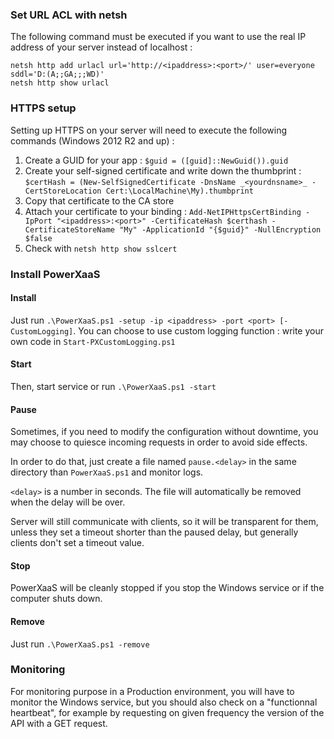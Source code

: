 
### Set URL ACL with netsh

The following command must be executed if you want to use the real IP address of your server instead of localhost :

    netsh http add urlacl url='http://<ipaddress>:<port>/' user=everyone sddl='D:(A;;GA;;;WD)'
    netsh http show urlacl
  

### HTTPS setup

Setting up HTTPS on your server will need to execute the following commands (Windows 2012 R2 and up) :

1. Create a GUID for your app : `$guid = ([guid]::NewGuid()).guid`
2. Create your self-signed certificate and write down the thumbprint : `$certHash = (New-SelfSignedCertificate -DnsName _<yourdnsname>_ -CertStoreLocation Cert:\LocalMachine\My).thumbprint`
3. Copy that certificate to the CA store
4. Attach your certificate to your binding : `Add-NetIPHttpsCertBinding -IpPort "<ipaddress>:<port>" -CertificateHash $certhash -CertificateStoreName "My" -ApplicationId "{$guid}" -NullEncryption $false`
5. Check with `netsh http show sslcert`


### Install PowerXaaS

#### Install
Just run `.\PowerXaaS.ps1 -setup -ip <ipaddress> -port <port> [-CustomLogging]`. You can choose to use custom logging function : write your own code in `Start-PXCustomLogging.ps1`

#### Start
Then, start service or run `.\PowerXaaS.ps1 -start`

#### Pause
Sometimes, if you need to modify the configuration without downtime, you may choose to quiesce incoming requests in order to avoid side effects.

In order to do that, just create a file named `pause.<delay>` in the same directory than `PowerXaaS.ps1` and monitor logs. 

`<delay>` is a number in seconds. The file will automatically be removed when the delay will be over.

Server will still communicate with clients, so it will be transparent for them, unless they set a timeout shorter than the paused delay, but generally clients don't set a timeout value.

#### Stop
PowerXaaS will be cleanly stopped if you stop the Windows service or if the computer shuts down.

#### Remove
Just run `.\PowerXaaS.ps1 -remove`

### Monitoring

For monitoring purpose in a Production environment, you will have to monitor the Windows service, but you should also check on a "functionnal heartbeat", for example by requesting on given frequency the version of the API with a GET request.

